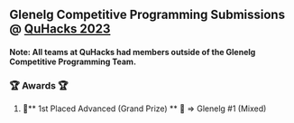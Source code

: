 ## Glenelg Competitive Programming Submissions @ [QuHacks 2023](https://quhacks.tech/)

#### Note: All teams at QuHacks had members outside of the Glenelg Competitive Programming Team.

### 🏆 Awards 🏆
1) 🥇** 1st Placed Advanced (Grand Prize) ** 🥇  => Glenelg #1 (Mixed)


